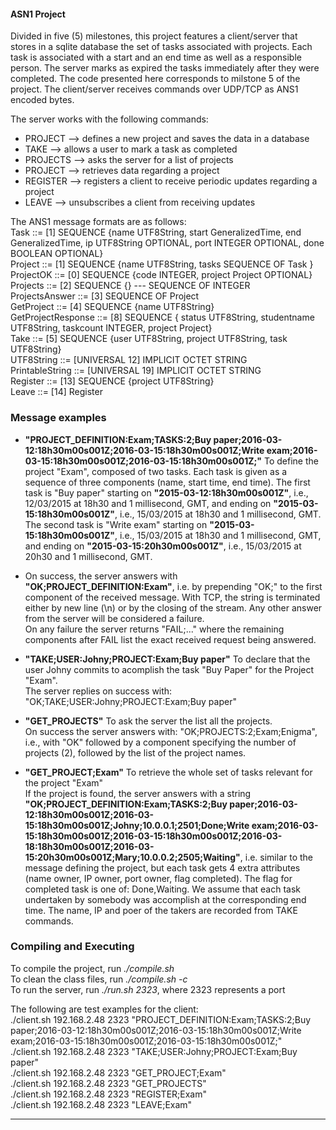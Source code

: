 #### ASN1 Project

Divided in five (5) milestones, this project features a client/server that stores in a sqlite database the set of tasks associated with projects. 
Each task is associated with a start and an end time as well as a responsible person. 
The server marks as expired the tasks immediately after they were completed. 
The code presented here corresponds to milstone 5 of the project.
The client/server receives commands over UDP/TCP as ANS1 encoded bytes.

The server works with the following commands:
* PROJECT       --> defines a new project and saves the data in a database
* TAKE          --> allows a user to mark a task as completed
* PROJECTS      --> asks the server for a list of projects
* PROJECT       --> retrieves data regarding a project
* REGISTER      --> registers a client to receive periodic updates regarding a project
* LEAVE         --> unsubscribes a client from receiving updates

The ANS1 message formats are as follows:  
  Task ::= [1] SEQUENCE {name UTF8String, start GeneralizedTime, end GeneralizedTime, ip UTF8String OPTIONAL, port INTEGER OPTIONAL, done BOOLEAN OPTIONAL}  
  Project ::= [1] SEQUENCE {name UTF8String, tasks SEQUENCE OF Task }  
  ProjectOK ::= [0] SEQUENCE {code INTEGER, project Project OPTIONAL}  
  Projects ::= [2] SEQUENCE {} --- SEQUENCE OF INTEGER  
  ProjectsAnswer ::= [3] SEQUENCE OF Project  
  GetProject ::= [4] SEQUENCE {name UTF8String}  
  GetProjectResponse ::= [8] SEQUENCE { status UTF8String, studentname UTF8String, taskcount INTEGER, project Project}  
  Take ::= [5] SEQUENCE {user UTF8String, project UTF8String, task UTF8String}  
  UTF8String ::= [UNIVERSAL 12] IMPLICIT OCTET STRING  
  PrintableString ::= [UNIVERSAL 19] IMPLICIT OCTET STRING  
  Register ::= [13] SEQUENCE {project UTF8String}  
  Leave ::= [14] Register  

### Message examples
* **"PROJECT_DEFINITION:Exam;TASKS:2;Buy paper;2016-03-12:18h30m00s001Z;2016-03-15:18h30m00s001Z;Write exam;2016-03-15:18h30m00s001Z;2016-03-15:18h30m00s001Z;"**
To define the project "Exam", composed of two tasks. Each task is given as a sequence of three components (name, start time, end  time).
The first task is "Buy paper" starting on **"2015-03-12:18h30m00s001Z"**, i.e., 12/03/2015 at 18h30 and 1 millisecond, GMT, and ending on **"2015-03-15:18h30m00s001Z"**, i.e., 15/03/2015 at 18h30 and 1 millisecond, GMT. The second task is "Write exam" starting on **"2015-03-15:18h30m00s001Z"**, i.e., 15/03/2015 at 18h30 and 1 millisecond, GMT, and ending on **"2015-03-15:20h30m00s001Z"**, i.e., 15/03/2015 at 20h30 and 1 millisecond, GMT.  
    
* On success, the server answers with **"OK;PROJECT_DEFINITION:Exam"**, i.e. by prepending "OK;" to the first component of the received
  message. With TCP, the string is terminated either by new line (\n) or by the closing of the stream. Any other answer from the       server will be considered a failure.  
  On any failure the server returns "FAIL;..." where the remaining components after FAIL list the exact received request being answered.
* **"TAKE;USER:Johny;PROJECT:Exam;Buy paper"**
  To declare that the user Johny commits to acomplish the task "Buy Paper" for the Project "Exam".  
  The server replies on success with: "OK;TAKE;USER:Johny;PROJECT:Exam;Buy paper"  
* **"GET_PROJECTS"**
  To ask the server the list all the projects.  
  On success the server answers with: "OK;PROJECTS:2;Exam;Enigma", i.e., with "OK" followed by a component specifying the number of
  projects (2), followed by the list of the project names.
* **"GET_PROJECT;Exam"**
  To retrieve the whole set of tasks relevant for the project "Exam"  
  If the project is found, the server answers with a string **"OK;PROJECT_DEFINITION:Exam;TASKS:2;Buy   paper;2016-03-12:18h30m00s001Z;2016-03-15:18h30m00s001Z;Johny;10.0.0.1;2501;Done;Write   exam;2016-03-15:18h30m00s001Z;2016-03-15:18h30m00s001Z;2016-03-18:18h30m00s001Z;2016-03-15:20h30m00s001Z;Mary;10.0.0.2;2505;Waiting"**,
  i.e. similar to the message defining the project, but each task gets 4 extra attributes (name owner, IP owner, port owner,
  flag completed). The flag for completed task is one of: Done,Waiting. We assume that each task undertaken by somebody was accomplish at the corresponding end time. The name, IP and poer of the takers are recorded from TAKE commands.

### Compiling and Executing
To compile the project, run *./compile.sh*  
To clean the class files, run *./compile.sh -c*  
To run the server, run *./run.sh 2323*, where 2323 represents a port

The following are test examples for the client:    
./client.sh 192.168.2.48 2323 "PROJECT_DEFINITION:Exam;TASKS:2;Buy paper;2016-03-12:18h30m00s001Z;2016-03-15:18h30m00s001Z;Write exam;2016-03-15:18h30m00s001Z;2016-03-15:18h30m00s001Z;"  
./client.sh 192.168.2.48 2323 "TAKE;USER:Johny;PROJECT:Exam;Buy paper"  
./client.sh 192.168.2.48 2323 "GET_PROJECT;Exam"  
./client.sh 192.168.2.48 2323 "GET_PROJECTS"  
./client.sh 192.168.2.48 2323 "REGISTER;Exam"  
./client.sh 192.168.2.48 2323 "LEAVE;Exam"  

<hr>
